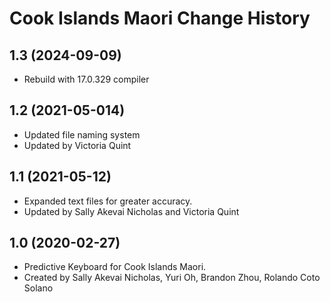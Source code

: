 Cook Islands Maori Change History
====================

1.3 (2024-09-09)
----------------
* Rebuild with 17.0.329 compiler

1.2 (2021-05-014)
-----------------
* Updated file naming system
* Updated by Victoria Quint

1.1 (2021-05-12)
----------------
* Expanded text files for greater accuracy.
* Updated by Sally Akevai Nicholas and Victoria Quint


1.0 (2020-02-27)
----------------
* Predictive Keyboard for Cook Islands Maori.
* Created by Sally Akevai Nicholas, Yuri Oh, Brandon Zhou, Rolando Coto Solano



